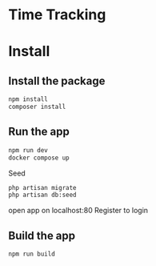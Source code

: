# Time Tracking

# Install

## Install the package

```bash
npm install 
composer install
```

## Run the app

```bash
npm run dev
docker compose up
```
Seed
```bash
php artisan migrate
php artisan db:seed
```
open app on localhost:80
Register to login

## Build the app

```bash
npm run build
```

